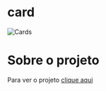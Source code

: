# card
 
![Cards](https://user-images.githubusercontent.com/87915108/150845819-e405c20b-e155-46e7-9d1a-e8b250ed4534.gif)

# Sobre o projeto

Para ver o projeto [clique aqui]()
